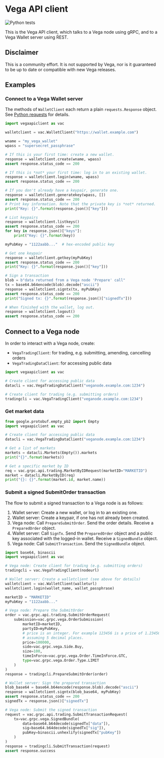 # Vega API client

![Python tests](https://github.com/vegaprotocol/python-api-client/workflows/Python%20tests/badge.svg?branch=master)

This is the Vega API client, which talks to a Vega node using gRPC, and to a
Vega Wallet server using REST.

## Disclaimer

This is a community effort. It is not supported by Vega, nor is it guaranteed
to be up to date or compatible with new Vega releases.

## Examples

### Connect to a Vega Wallet server

The methods of `WalletClient` each return a plain `requests.Response` object.
See [Python requests](http://python-requests.org/) for details.

```python
import vegaapiclient as vac

walletclient = vac.WalletClient("https://wallet.example.com")

wname = "my_vega_wallet"
wpass = "supersecret_passphrase"

# If this is your first time: create a new wallet.
response = walletclient.create(wname, wpass)
assert response.status_code == 200

# If this is *not* your first time: log in to an existing wallet.
response = walletclient.login(wname, wpass)
assert response.status_code == 200

# If you don't already have a keypair, generate one.
response = walletclient.generatekey(wpass, [])
assert response.status_code == 200
# Print key information. Note that the private key is *not* returned.
print("Key: {}".format(response.json()["key"]))

# List keypairs
response = walletclient.listkeys()
assert response.status_code == 200
for key in response.json()["keys"]:
    print("Key: {}".format(key))

myPubKey = "1122aabb..."  # hex-encoded public key

# Get one keypair
response = walletclient.getkey(myPubKey)
assert response.status_code == 200
print("Key: {}".format(response.json()["key"]))

# Sign a transaction
blob = b"data returned from a Vega node 'Prepare' call"
tx = base64.b64encode(blob).decode("ascii")
response = walletclient.signtx(tx, myPubKey)
assert response.status_code == 200
print("Signed tx: {}".format(response.json()["signedTx"]))

# When finished with the wallet, log out.
response = walletclient.logout()
assert response.status_code == 200
```

## Connect to a Vega node

In order to interact with a Vega node, create:

* `VegaTradingClient`: for trading, e.g. submitting, amending, cancelling orders
* `VegaTradingDataClient`: for accessing public data

```python
import vegaapiclient as vac

# Create client for accessing public data
datacli = vac.VegaTradingDataClient("veganode.example.com:1234")

# Create client for trading (e.g. submitting orders)
tradingcli = vac.VegaTradingClient("veganode.example.com:1234")
```

### Get market data

```python
from google.protobuf.empty_pb2 import Empty
import vegaapiclient as vac

# Create client for accessing public data
datacli = vac.VegaTradingDataClient("veganode.example.com:1234")

# Get a list of markets
markets = datacli.Markets(Empty()).markets
print("{}".format(markets))

# Get a specific market by ID
req = vac.grpc.api.trading.MarketByIDRequest(marketID="MARKETID")
market = datacli.MarketByID(req)
print("{}: {}".format(market.id, market.name))
```

### Submit a signed SubmitOrder transaction

The flow to submit a signed transaction to a Vega node is as follows:

1. Wallet server: Create a new wallet, or log in to an existing one.
1. Wallet server: Create a keypair, if one has not already been created.
1. Vega node: Call `PrepareSubmitOrder`. Send the order details. Receive a
   `PreparedOrder` object.
1. Wallet server: Call `SignTx`. Send the `PreparedOrder` object and a public
   key associated with the logged-in wallet. Receive a `SignedBundle` object.
1. Vega node: Call `SubmitTransaction`. Send the `SignedBundle` object.

```python
import base64, binascii
import vegaapiclient as vac

# Vega node: Create client for trading (e.g. submitting orders)
tradingcli = vac.VegaTradingClient(nodeurl)

# Wallet server: Create a walletclient (see above for details)
walletclient = vac.WalletClient(walleturl)
walletclient.login(wallet_name, wallet_passphrase)

marketID = "MARKETID"
myPubKey = "1122aabb..."

# Vega node: Prepare the SubmitOrder
order = vac.grpc.api.trading.SubmitOrderRequest(
    submission=vac.grpc.vega.OrderSubmission(
        marketID=marketID,
        partyID=myPubKey,
        # price is an integer. For example 123456 is a price of 1.23456,
        # assuming 5 decimal places.
        price=100000,
        side=vac.grpc.vega.Side.Buy,
        size=100,
        timeInForce=vac.grpc.vega.Order.TimeInForce.GTC,
        type=vac.grpc.vega.Order.Type.LIMIT
    )
)
response = tradingcli.PrepareSubmitOrder(order)

# Wallet server: Sign the prepared transaction
blob_base64 = base64.b64encode(response.blob).decode("ascii")
response = walletclient.signtx(blob_base64, myPubKey)
assert response.status_code == 200
signedTx = response.json()["signedTx"]

# Vega node: Submit the signed transaction
request = vac.grpc.api.trading.SubmitTransactionRequest(
    tx=vac.grpc.vega.SignedBundle(
        data=base64.b64decode(signedTx["data"]),
        sig=base64.b64decode(signedTx["sig"]),
        pubKey=binascii.unhexlify(signedTx["pubKey"])
    )
)
response = tradingcli.SubmitTransaction(request)
assert response.success
```
